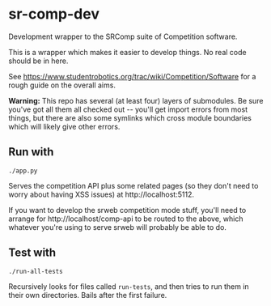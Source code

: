 sr-comp-dev
===========

Development wrapper to the SRComp suite of Competition software.

This is a wrapper which makes it easier to develop things.
No real code should be in here.

See https://www.studentrobotics.org/trac/wiki/Competition/Software for a
rough guide on the overall aims.

**Warning:** This repo has several (at least four) layers of submodules.
Be sure you've got all them all checked out -- you'll get import errors
from most things, but there are also some symlinks which cross module
boundaries which will likely give other errors.

## Run with
`./app.py`

Serves the competition API plus some related pages (so they don't need
to worry about having XSS issues) at http://localhost:5112.

If you want to develop the srweb competition mode stuff, you'll need to
arrange for http://localhost/comp-api to be routed to the above, which
whatever you're using to serve srweb will probably be able to do.

## Test with
`./run-all-tests`

Recursively looks for files called `run-tests`, and then tries to
run them in their own directories. Bails after the first failure.
